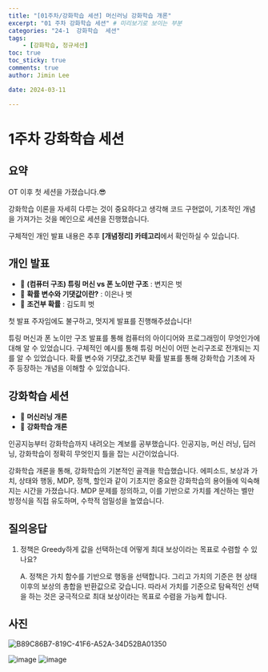 ```yaml
---
title: "[01주차/강화학습 세션] 머신러닝 강화학습 개론"
excerpt: "01 주차 강화학습 세션" # 미리보기로 보이는 부분
categories: "24-1  강화학습  세션"
tags: 
    - [강화학습, 정규세션]
toc: true
toc_sticky: true
comments: true
author: Jimin Lee

date: 2024-03-11

---
```


# 1주차 강화학습 세션

## 요약

OT 이후 첫 세션을 가졌습니다.😎 

강화학습 이론을 자세히 다루는 것이 중요하다고 생각해 코드 구현없이, 기초적인 개념을 가져가는 것을 메인으로 세션을 진행했습니다. 

구체적인 개인 발표 내용은 추후 **[개념정리] 카테고리**에서 확인하실 수 있습니다.  

## 개인 발표

- 📗 **(컴퓨터 구조) 튜링 머신 vs 폰 노이만 구조** : 변지은 벗
- 📗 **확률 변수와 기댓값이란?** : 이은나 벗
- 📗 **조건부 확률** : 김도희 벗

첫 발표 주자임에도 불구하고, 멋지게 발표를 진행해주셨습니다! 

튜링 머신과 폰 노이만 구조 발표를 통해 컴퓨터의 아이디어와 프로그래밍이 무엇인가에 대해 알 수 있었습니다. 구체적인 예시를 통해 튜링 머신이 어떤 논리구조로 전개되는 지를 알 수 있었습니다. 확률 변수와 기댓값,조건부 확률 발표를 통해 강화학습 기초에 자주 등장하는 개념을 이해할 수 있었습니다. 

## 강화학습 세션

- 📗 **머신러닝 개론**
- 📗 **강화학습 개론**

인공지능부터 강화학습까지 내려오는 계보를 공부했습니다. 인공지능, 머신 러닝, 딥러닝, 강화학습이 정확히 무엇인지 틀을 잡는 시간이었습니다. 

강화학습 개론을 통해, 강화학습의 기본적인 골격을 학습했습니다. 에피소드, 보상과 가치, 상태와 행동, MDP, 정책, 할인과 같이 기초지만 중요한 강화학습의 용어들에 익숙해지는 시간을 가졌습니다. MDP 문제를 정의하고, 이를 기반으로 가치를 계산하는 벨만 방정식을 직접 유도하며, 수학적 엄밀성을 높였습니다. 

## 질의응답

1. 정책은 Greedy하게 값을 선택하는데 어떻게 최대 보상이라는 목표로 수렴할 수 있나요? 
    
    A. 정책은 가치 함수를 기반으로 행동을 선택합니다. 그리고 가치의 기준은 현 상태 이후의 보상의 총합을 반환값으로 갖습니다. 따라서 가치를 기준으로 탐욕적인 선택을 하는 것은 궁극적으로 최대 보상이라는 목표로 수렴을 가능케 합니다. 
    

## 사진
![B89C86B7-819C-41F6-A52A-34D52BA01350](https://github.com/KanghwaSisters/kanghwasisters.github.io/assets/126959470/67c18261-47e8-479f-8e63-c6a4b0b14560)

![image](https://github.com/KanghwaSisters/kanghwasisters.github.io/assets/126959470/8ed21125-628b-4445-a240-1abc30955ced)
![image](https://github.com/KanghwaSisters/kanghwasisters.github.io/assets/126959470/5927af86-81a3-4606-a0fa-1a6abb808a2e)

